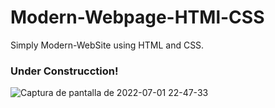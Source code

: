 # Modern-Webpage-HTMl-CSS
Simply Modern-WebSite using HTML and CSS.

### Under Construcction!

![Captura de pantalla de 2022-07-01 22-47-33](https://user-images.githubusercontent.com/97669969/176966134-765bf1bf-4053-48b2-ac71-ad96c82c2e63.png)

